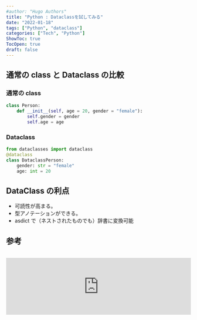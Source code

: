 ```yaml
---
#author: "Hugo Authors"
title: "Python : Dataclassを試してみる"
date: "2022-01-18"
tags: ["Python", "dataclass"]
categories: ["Tech", "Python"]
ShowToc: true
TocOpen: true
draft: false
---
```


## 通常の class と Dataclass の比較

### 通常の class

```python
class Person:
    def __init__(self, age = 20, gender = "female"):
        self.gender = gender
        self.age = age
```

### Dataclass

```python
from dataclasses import dataclass
@dataclass
class DataclassPerson:
    gender: str = "female"
    age: int = 20
```

## DataClass の利点

- 可読性が高まる。
- 型アノテーションができる。
- asdict で（ネストされたものでも）辞書に変換可能

## 参考

<iframe class="hatenablogcard" style="width:100%;height:155px;margin:15px 0;max-width:560px;" title="Python3.7以上のデータ格納はdataclassを活用しよう" src="https://hatenablog-parts.com/embed?url=https://qiita.com/ttyszk/items/01934dc42cbd4f6665d2" frameborder="0" scrolling="no"></iframe>
